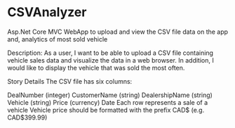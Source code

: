# CSVAnalyzer

Asp.Net Core MVC WebApp to upload and view the CSV file data on the app and, analytics of most sold vehicle

Description: As a user, I want to be able to upload a CSV file containing vehicle sales data and visualize the data in a web browser. In addition, I would like to display the vehicle that was sold the most often.

Story Details The CSV file has six columns:

DealNumber (integer)
CustomerName (string)
DealershipName (string)
Vehicle (string)
Price (currency)
Date Each row represents a sale of a vehicle Vehicle price should be formatted with the prefix CAD$ (e.g. CAD$399.99)
